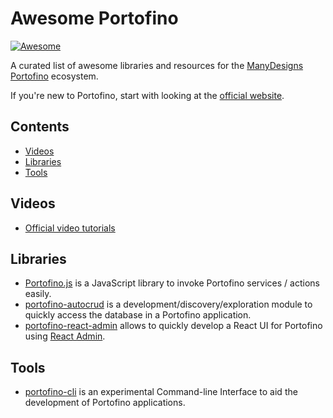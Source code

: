# Awesome Portofino

[![Awesome](https://awesome.re/badge.svg)](https://awesome.re)

A curated list of awesome libraries and resources for the [ManyDesigns Portofino](https://portofino.manydesigns.com) ecosystem.

If you're new to Portofino, start with looking at the [official website](https://portofino.manydesigns.com).

## Contents

* [Videos](#videos)
* [Libraries](#libraries)
* [Tools](#tools)

## Videos

* [Official video tutorials](https://github.com/ManyDesigns/Portofino/wiki/Video-Tutorials)

## Libraries

* [Portofino.js](https://manydesigns.github.io/portofino-js/) is a JavaScript library to invoke Portofino services / actions easily.
* [portofino-autocrud](https://github.com/alessiostalla/portofino-autocrud) is a development/discovery/exploration module to quickly access the database in a Portofino application.
* [portofino-react-admin](https://github.com/alessiostalla/portofino-react-admin) allows to quickly develop a React UI for Portofino using [React Admin](https://marmelab.com/react-admin/).

## Tools

* [portofino-cli](https://github.com/alessiostalla/portofino-cli) is an experimental Command-line Interface to aid the development of Portofino applications.
